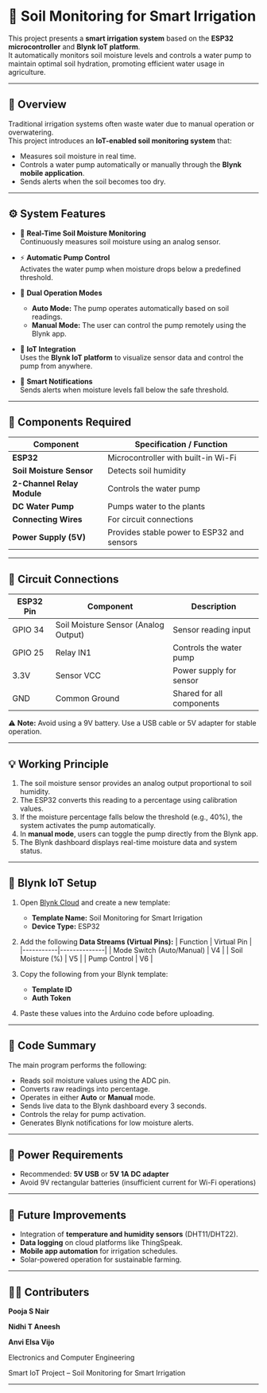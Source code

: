 # 🌿 Soil Monitoring for Smart Irrigation

This project presents a **smart irrigation system** based on the **ESP32 microcontroller** and **Blynk IoT platform**.  
It automatically monitors soil moisture levels and controls a water pump to maintain optimal soil hydration, promoting efficient water usage in agriculture.

---

## 📘 Overview

Traditional irrigation systems often waste water due to manual operation or overwatering.  
This project introduces an **IoT-enabled soil monitoring system** that:
- Measures soil moisture in real time.  
- Controls a water pump automatically or manually through the **Blynk mobile application**.  
- Sends alerts when the soil becomes too dry.

---

## ⚙️ System Features

- 🌱 **Real-Time Soil Moisture Monitoring**  
  Continuously measures soil moisture using an analog sensor.

- ⚡ **Automatic Pump Control**  
  Activates the water pump when moisture drops below a predefined threshold.

- 🧭 **Dual Operation Modes**  
  - **Auto Mode:** The pump operates automatically based on soil readings.  
  - **Manual Mode:** The user can control the pump remotely using the Blynk app.

- 📱 **IoT Integration**  
  Uses the **Blynk IoT platform** to visualize sensor data and control the pump from anywhere.

- 🔔 **Smart Notifications**  
  Sends alerts when moisture levels fall below the safe threshold.

---

## 🧰 Components Required

| Component | Specification / Function |
|------------|--------------------------|
| **ESP32** | Microcontroller with built-in Wi-Fi |
| **Soil Moisture Sensor** | Detects soil humidity |
| **2-Channel Relay Module** | Controls the water pump |
| **DC Water Pump** | Pumps water to the plants |
| **Connecting Wires** | For circuit connections |
| **Power Supply (5V)** | Provides stable power to ESP32 and sensors |

---

## 🔌 Circuit Connections

| ESP32 Pin | Component | Description |
|------------|------------|-------------|
| GPIO 34 | Soil Moisture Sensor (Analog Output) | Sensor reading input |
| GPIO 25 | Relay IN1 | Controls the water pump |
| 3.3V | Sensor VCC | Power supply for sensor |
| GND | Common Ground | Shared for all components |

⚠️ **Note:** Avoid using a 9V battery. Use a USB cable or 5V adapter for stable operation.

---

## 💡 Working Principle

1. The soil moisture sensor provides an analog output proportional to soil humidity.  
2. The ESP32 converts this reading to a percentage using calibration values.  
3. If the moisture percentage falls below the threshold (e.g., 40%), the system activates the pump automatically.  
4. In **manual mode**, users can toggle the pump directly from the Blynk app.  
5. The Blynk dashboard displays real-time moisture data and system status.

---

## 📱 Blynk IoT Setup

1. Open [Blynk Cloud](https://blynk.cloud/) and create a new template:  
   - **Template Name:** Soil Monitoring for Smart Irrigation  
   - **Device Type:** ESP32  

2. Add the following **Data Streams (Virtual Pins):**
   | Function | Virtual Pin |
   |-----------|--------------|
   | Mode Switch (Auto/Manual) | V4 |
   | Soil Moisture (%) | V5 |
   | Pump Control | V6 |

3. Copy the following from your Blynk template:
   - **Template ID**
   - **Auth Token**

4. Paste these values into the Arduino code before uploading.

---

## 🧾 Code Summary

The main program performs the following:
- Reads soil moisture values using the ADC pin.
- Converts raw readings into percentage.
- Operates in either **Auto** or **Manual** mode.
- Sends live data to the Blynk dashboard every 3 seconds.
- Controls the relay for pump activation.
- Generates Blynk notifications for low moisture alerts.

---

## 🔋 Power Requirements

- Recommended: **5V USB** or **5V 1A DC adapter**  
- Avoid 9V rectangular batteries (insufficient current for Wi-Fi operations)

---

## 🧠 Future Improvements

- Integration of **temperature and humidity sensors** (DHT11/DHT22).  
- **Data logging** on cloud platforms like ThingSpeak.  
- **Mobile app automation** for irrigation schedules.  
- Solar-powered operation for sustainable farming.

---

## 👩‍💻 Contributers

**Pooja S Nair**

**Nidhi T Aneesh**

**Anvi Elsa Vijo**


Electronics and Computer Engineering


Smart IoT Project – Soil Monitoring for Smart Irrigation  

---

